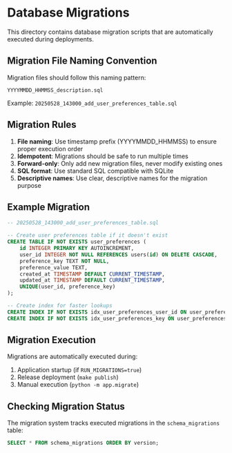 # Database Migrations

This directory contains database migration scripts that are automatically executed during deployments.

## Migration File Naming Convention

Migration files should follow this naming pattern:
```
YYYYMMDD_HHMMSS_description.sql
```

Example: `20250528_143000_add_user_preferences_table.sql`

## Migration Rules

1. **File naming**: Use timestamp prefix (YYYYMMDD_HHMMSS) to ensure proper execution order
2. **Idempotent**: Migrations should be safe to run multiple times
3. **Forward-only**: Only add new migration files, never modify existing ones
4. **SQL format**: Use standard SQL compatible with SQLite
5. **Descriptive names**: Use clear, descriptive names for the migration purpose

## Example Migration

```sql
-- 20250528_143000_add_user_preferences_table.sql

-- Create user preferences table if it doesn't exist
CREATE TABLE IF NOT EXISTS user_preferences (
    id INTEGER PRIMARY KEY AUTOINCREMENT,
    user_id INTEGER NOT NULL REFERENCES users(id) ON DELETE CASCADE,
    preference_key TEXT NOT NULL,
    preference_value TEXT,
    created_at TIMESTAMP DEFAULT CURRENT_TIMESTAMP,
    updated_at TIMESTAMP DEFAULT CURRENT_TIMESTAMP,
    UNIQUE(user_id, preference_key)
);

-- Create index for faster lookups
CREATE INDEX IF NOT EXISTS idx_user_preferences_user_id ON user_preferences(user_id);
CREATE INDEX IF NOT EXISTS idx_user_preferences_key ON user_preferences(preference_key);
```

## Migration Execution

Migrations are automatically executed during:
1. Application startup (if `RUN_MIGRATIONS=true`)
2. Release deployment (`make publish`)
3. Manual execution (`python -m app.migrate`)

## Checking Migration Status

The migration system tracks executed migrations in the `schema_migrations` table:
```sql
SELECT * FROM schema_migrations ORDER BY version;
```